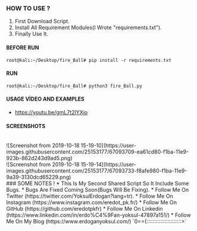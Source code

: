 ### HOW TO USE ?
1. First Download Script.<br/>
2. Install All Requirement Modules(I Wrote "requirements.txt").<br/>
3. Finally Use It.

#### BEFORE RUN
`root@kali:~/Desktop/fire_Ball# pip install -r requirements.txt`

#### RUN
`root@kali:~/Desktop/fire_Ball# python3 fire_Ball.py`

#### USAGE VİDEO AND EXAMPLES 
* https://youtu.be/gmL7t2IYXjo

#### SCREENSHOTS
<br/>
![Screenshot from 2019-10-18 15-19-10](https://user-images.githubusercontent.com/25153177/67093709-ea61cd80-f1ba-11e9-923b-862d243d9ad5.png)
<br/>
![Screenshot from 2019-10-18 15-19-14](https://user-images.githubusercontent.com/25153177/67093733-f8afe980-f1ba-11e9-9a39-3130dcd65229.png)
<br/>
### SOME NOTES !
* This Is My Second Shared Script So It Include Some Bugs. 
* Bugs Are Fixed Coming Soon(Bugs Will Be Fixing). 
* Follow Me On Twitter (https://twitter.com/YoksulErdogan?lang=tr). 
* Follow Me On Instagram (https://www.instagram.com/eredot_pk.fr/) 
* Follow Me On GitHub (https://github.com/eredotpkfr) 
* Follow Me On Linkedin (https://www.linkedin.com/in/erdo%C4%9Fan-yoksul-47897a151/)
* Follow Me On My Blog (https://www.erdoganyoksul.com/)
`0=={:::::::::::::::::::::::>`

